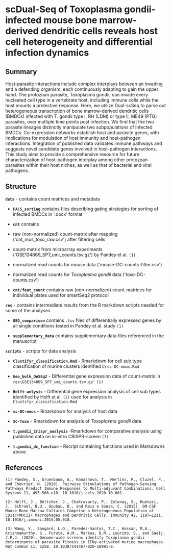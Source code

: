 # scDual-Seq of Toxoplasma gondii-infected mouse bone marrow-derived dendritic cells reveals host cell heterogeneity and differential infection dynamics

## Summary 

Host-parasite interactions include complex interplays between an invading and a defending organism, each continuously adapting to gain the upper hand. The protozoan parasite, Toxoplasma gondii, can invade every nucleated cell type in a vertebrate host, including immune cells while the host mounts a protective response. 
Here, we utilize Dual-scSeq to parse out heterogeneous transcription of bone marrow-derived dendritic cells (BMDCs) infected with T. gondii type I, RH (LDM) or type II, ME49 (PTG) parasites, over multiple time points post infection.
We find that the two parasite lineages distinctly manipulate two subpopulations of infected BMDCs. Co-expression networks establish host and parasite genes, with implications for modulation of host immunity and host-pathogen interactions. Integration of published data validates immune pathways and suggests novel candidate genes involved in host-pathogen interactions. This study aims to provide a comprehensive resource for future characterization of host-pathogen interplay among other protozoan parasites within their host niches, as well as that of bacterial and viral pathogens. 


## Structure 

**`data`** - contains count matrices and metadata 

   - **`FACS_sorting`** contains files describing gating strategies for sorting of infected BMDCs in '.docx' format

   - **`cnt`** contains

   - raw (non-normalized) count-matrix after mapping ('cnt_mus_toxo_raw.csv') after filtering cells

   - count-matrix from microarray experiments ('GSE134869_SP7_umi_counts.tsv.gz') by Pandey et al. `(1)`

   - normalized read counts for mouse data ('mouse-DC-counts-filter.csv')

   - normalized read counts for *Toxoplasma gondii* data ('toxo-DC-counts.csv')


   - **`cnt/feat_count`** contains raw (non-normalized) count-matrices for individual plates used for smartSeq2 protocol


**`res`** - contains intermediate results from the R markdown scripts needed for some of the analyses 

   - **`GEO_comparison`** contains `.tsv`  files of differentially expressed genes by all single conditions tested in Pandey et al. study `(1)`

   - **`supplementary_data`** contains supplementary data files referenced in the manuscript


**`scripts`** - scripts for data analysis

   - **`Clustifyr_classification.Rmd`** - Rmarkdown for cell sub type classification of murine clusters identified in `sc-DC-mmus.Rmd`

   - **`Geo_bulk_DeSEq2`** - Differential gene expression data of count-matrix in `res\GSE134869_SP7_umi_counts.tsv.gz'` `(1)`

   - **`Helft-anlysis`** - Differential gene expression analysis of cell sub types identified by Helft et al. `(2)` used for analysis in `Clustifyr_classification.Rmd`

   - **`sc-DC-mmus`** - Rmarkdown for analysis of host data

   - **`SC-Toxo`** - Rmarkdown for analysis of *Toxoplasma gondii* data

   - **`t.gondii_Crispr_analysis`** -Rmarkdown for comparative analysis using published data on in-vitro CRISPR-screen `(3)`

   - **`t.gondii_dc_function`** - Rscript containing functions used in Markdowns above 

## References

`(1) Pandey, S., Gruenbaum, A., Kanashova, T., Mertins, P., Cluzel, P., and Chevrier, N. (2020). Pairwise Stimulations of Pathogen-Sensing Pathways Predict Immune Responses to Multi-adjuvant Combinations. Cell Systems 11, 495-508.e10. 10.1016/j.cels.2020.10.001.`

`(2) Helft, J., Böttcher, J., Chakravarty, P., Zelenay, S., Huotari, J., Schraml, B.U., Goubau, D., and Reis e Sousa, C. (2015). GM-CSF Mouse Bone Marrow Cultures Comprise a Heterogeneous Population of CD11c+MHCII+ Macrophages and Dendritic Cells. Immunity 42, 1197–1211. 10.1016/j.immuni.2015.05.018.`

`(3) Wang, Y., Sangaré, L.O., Paredes-Santos, T.C., Hassan, M.A., Krishnamurthy, S., Furuta, A.M., Markus, B.M., Lourido, S., and Saeij, J.P.J. (2020). Genome-wide screens identify Toxoplasma gondii determinants of parasite fitness in IFNγ-activated murine macrophages. Nat Commun 11, 5258. 10.1038/s41467-020-18991-8.`


